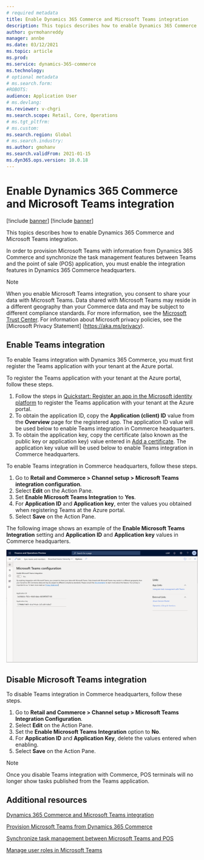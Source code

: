 ```yaml
---
# required metadata
title: Enable Dynamics 365 Commerce and Microsoft Teams integration
description: This topics describes how to enable Dynamics 365 Commerce and Microsoft Teams integration.
author: gvrmohanreddy
manager: annbe
ms.date: 03/12/2021
ms.topic: article
ms.prod: 
ms.service: dynamics-365-commerce
ms.technology: 
# optional metadata
# ms.search.form:  
#ROBOTS: 
audience: Application User
# ms.devlang: 
ms.reviewer: v-chgri
ms.search.scope: Retail, Core, Operations
# ms.tgt_pltfrm: 
# ms.custom: 
ms.search.region: Global
# ms.search.industry: 
ms.author: gmohanv
ms.search.validFrom: 2021-01-15
ms.dyn365.ops.version: 10.0.18
---
```


# Enable Dynamics 365 Commerce and Microsoft Teams integration 

[!include [banner](includes/banner.md)]
[!include [banner](includes/preview-banner.md)]

This topics describes how to enable Dynamics 365 Commerce and Microsoft Teams integration.

In order to provision Microsoft Teams with information from Dynamics 365 Commerce and synchronize the task management features between Teams and the point of sale (POS) application, you must enable the integration features in Dynamics 365 Commerce headquarters. 

> [!NOTE]
> When you enable Microsoft Teams integration, you consent to share your data with Microsoft Teams. Data shared with Microsoft Teams may reside in a different geography than your Commerce data and may be subject to different compliance standards. For more information, see the [Microsoft Trust Center](https://www.microsoft.com/trust-center). For information about Microsoft privacy policies, see the [Microsoft Privacy Statement] (https://aka.ms/privacy).

## Enable Teams integration 

To enable Teams integration with Dynamics 365 Commerce, you must first register the Teams application with your tenant at the Azure portal.

To register the Teams application with your tenant at the Azure portal, follow these steps.

1. Follow the steps in [Quickstart: Register an app in the Microsoft identity platform](https://docs.microsoft.com/azure/active-directory/develop/quickstart-register-app) to register the Teams application with your tenant at the Azure portal. 
1. To obtain the application ID, copy the **Application (client) ID** value from the **Overview** page for the registered app. The application ID value will be used below to enable Teams integration in Commerce headquarters.
1. To obtain the application key, copy the certificate (also known as the public key or application key) value entered in [Add a certificate](https://docs.microsoft.com/azure/active-directory/develop/quickstart-register-app#add-a-certificate). The application key value will be used below to enable Teams integration in Commerce headquarters. 

To enable Teams integration in Commerce headquarters, follow these steps.

1. Go to **Retail and Commerce \> Channel setup \> Microsoft Teams integration configuration**.
1. Select **Edit** on the Action Pane.
1. Set **Enable Microsoft Teams Integration** to **Yes**.
1. For **Application ID** and **Application key**, enter the values you obtained when registering Teams at the Azure portal. 
1. Select **Save** on the Action Pane.

The following image shows an example of the **Enable Microsoft Teams Integration** setting and **Application ID** and **Application key** values in Commerce headquarters.

![Dynamics 365 Commerce - Teams integration configuration](media/D365-Commerce-Microsoft-Teams-Configuration_with_disclaimer.png)

## Disable Microsoft Teams integration 

To disable Teams integration in Commerce headquarters, follow these steps.

1. Go to **Retail and Commerce \> Channel setup \> Microsoft Teams Integration Configuration**.
2. Select **Edit** on the Action Pane.
3. Set the **Enable Microsoft Teams Integration** option to **No**.
4. For **Application ID** and **Application Key**, delete the values entered when enabling. 
5. Select **Save** on the Action Pane.

> [!NOTE]
> Once you disable Teams integration with Commerce, POS terminals will no longer show tasks published from the Teams application. 

## Additional resources

[Dynamics 365 Commerce and Microsoft Teams integration ](commerce-teams-integration.md)

[Provision Microsoft Teams from Dynamics 365 Commerce](provision-teams-from-commerce.md)

[Synchronize task management between Microsoft Teams and POS](synchronize-tasks-teams-pos.md)

[Manage user roles in Microsoft Teams](manage-user-roles-teams.md)

